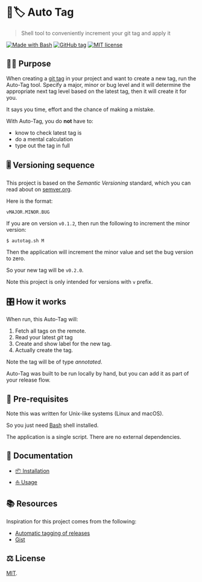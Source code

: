 # 🤖🏷️ Auto Tag
> Shell tool to conveniently increment your git tag and apply it

[![Made with Bash](https://img.shields.io/badge/Made%20with-Bash-blue.svg)](https://www.gnu.org/software/bash/) [![GitHub tag](https://img.shields.io/github/tag/MichaelCurrin/auto-tag.svg)](https://GitHub.com/MichaelCurrin/auto-tag/tags/) [![MIT license](https://img.shields.io/badge/License-MIT-blue.svg)](#license)


## 🧑‍🚀 Purpose

When creating a [git tag](https://github.com/MichaelCurrin/learn-to-code/blob/master/Version%20control/Git/tags.md) in your project and want to create a new tag, run the Auto-Tag tool. Specify a major, minor or bug level and it will determine the appropriate next tag level based on the latest tag, then it will create it for you.

It says you time, effort and the chance of making a mistake.

With Auto-Tag, you do **not** have to:

- know to check latest tag is
- do a mental calculation
- type out the tag in full


## 🎚️ Versioning sequence

This project is based on the _Semantic Versioning_ standard, which you can read about on [semver.org](https://semver.org/).

Here is the format:

```
vMAJOR.MINOR.BUG
```

If you are on version `v0.1.2`, then run the following to increment the minor version:

```sh
$ autotag.sh M
```

Then the application will increment the minor value and set the bug version to zero.

So your new tag will be `v0.2.0`.

Note this project is only intended for versions with `v` prefix.


## 🎛️ How it works

When run, this Auto-Tag will:

1. Fetch all tags on the remote.
2. Read your latest _git_ tag
3. Create and show label for the new tag.
4. Actually create the tag.

Note the tag will be of type _annotated_.

Auto-Tag was built to be run locally by hand, but you can add it as part of your release flow.


## 💽 Pre-requisites

Note this was written for Unix-like systems (Linux and macOS).

So you just need [Bash](https://github.com/MichaelCurrin/learn-to-code/blob/master/Shell/Bash/README.md) shell installed.

The application is a single script. There are no external dependencies.


## 📘 Documentation

- [📦 Installation](/docs/installation.md)
- [⛵ Usage](/docs/usage.md)


## 📚 Resources

Inspiration for this project comes from the following:

- [Automatic tagging of releases](https://stackoverflow.com/questions/3760086/automatic-tagging-of-releases)
- [Gist](https://gist.github.com/dtiemann83/cfa16ade69a3ea451ad760d4118a9351)


## ⚖️ License

[MIT](/LICENSE).
